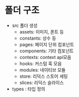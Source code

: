 # 폴더 구조

* src 폴더 생성
  * assets: 이미지, 폰트 등
  * constants: 상수 등
  * pages: 페이지 단위 컴포넌트
  * components: 기타 컴포넌트
  * contexts: context api모음
  * hooks: 커스텀 훅 모음
  * modules: 네이티브 모듈
  * store: 리덕스 스토어 세팅
  * slices: 리덕스 슬라이스
* types : 타입 정의
